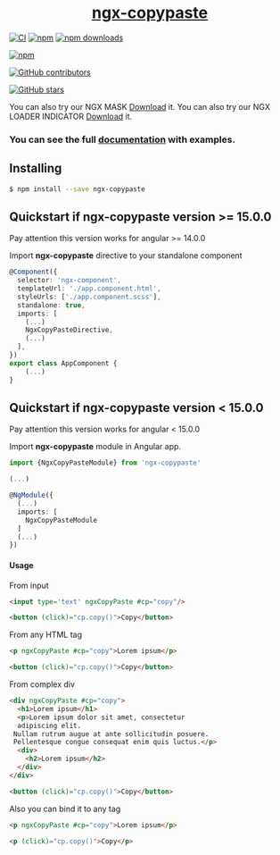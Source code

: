 <a href="https://jsdaddy.github.io/ngx-copypaste">
  <h1 align="center">ngx-copypaste</h1>
</a>

[![CI](https://github.com/JsDaddy/ngx-copypaste/actions/workflows/quallity-check.yml/badge.svg?branch=develop)](https://github.com/JsDaddy/ngx-copypaste/actions/workflows/main.yml)
[![npm](https://img.shields.io/npm/v/ngx-copypaste.svg)](https://www.npmjs.com/package/ngx-copypaste)
[![npm downloads](https://img.shields.io/npm/dt/ngx-copypaste.svg)](https://npmjs.org/ngx-copypaste)

[![npm](https://img.shields.io/npm/dm/ngx-copypaste.svg)](https://www.npmjs.com/package/ngx-copypaste)

[![GitHub contributors](https://img.shields.io/github/contributors/JSDaddy/ngx-copypaste.svg?style=flat)](https://github.com/JSDaddy/ngx-copypaste)

[![GitHub stars](https://img.shields.io/github/stars/JSDaddy/ngx-copypaste.svg?label=GitHub%20Stars&style=flat)](https://github.com/JSDaddy/ngx-copypaste)

You can also try our NGX MASK [Download](https://www.npmjs.com/package/ngx-mask) it.
You can also try our NGX LOADER INDICATOR [Download](https://www.npmjs.com/package/ngx-loader-indicator) it.
### You can see the full [documentation](https://jsdaddy.github.io/ngx-copypaste/) with examples.
## Installing
```bash
$ npm install --save ngx-copypaste 
```

## Quickstart if ngx-copypaste version >= 15.0.0

Pay attention this version works for angular >= 14.0.0

Import **ngx-copypaste** directive to your standalone component

```typescript
@Component({
  selector: 'ngx-component',
  templateUrl: './app.component.html',
  styleUrls: ['./app.component.scss'],
  standalone: true,
  imports: [
    (...)
    NgxCopyPasteDirective,
    (...)
  ],
})
export class AppComponent {
    (...)
}
```

## Quickstart if ngx-copypaste version < 15.0.0

Pay attention this version works for angular < 15.0.0

Import **ngx-copypaste** module in Angular app.

```typescript
import {NgxCopyPasteModule} from 'ngx-copypaste'

(...)

@NgModule({
  (...)
  imports: [
    NgxCopyPasteModule
  ]
  (...)
})
```
#### Usage

From input

```html
<input type='text' ngxCopyPaste #cp="copy"/>

<button (click)="cp.copy()">Copy</button>
```

From any HTML tag

```html
<p ngxCopyPaste #cp="copy">Lorem ipsum</p>

<button (click)="cp.copy()">Copy</button>
```

From complex div

```html
<div ngxCopyPaste #cp="copy">
  <h1>Lorem ipsum</h1>
  <p>Lorem ipsum dolor sit amet, consectetur 
  adipiscing elit.
 Nullam rutrum augue at ante sollicitudin posuere.
 Pellentesque congue consequat enim quis luctus.</p>
  <div>
    <h2>Lorem ipsum</h2>
  </div>
</div>

<button (click)="cp.copy()">Copy</button>
```
Also you can bind it to any tag

```html
<p ngxCopyPaste #cp="copy">Lorem ipsum</p>

<p (click)="cp.copy()">Copy</p>
```
